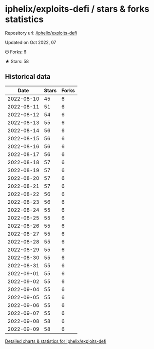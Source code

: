# iphelix/exploits-defi / stars & forks statistics

Repository url: [/iphelix/exploits-defi](https://github.com/iphelix/exploits-defi)

Updated on Oct 2022, 07

☋ Forks: 6

★ Stars: 58

## Historical data
| Date | Stars | Forks |
|------|-------|-------|
| 2022-08-10 | 45 | 6 | 
| 2022-08-11 | 51 | 6 | 
| 2022-08-12 | 54 | 6 | 
| 2022-08-13 | 55 | 6 | 
| 2022-08-14 | 56 | 6 | 
| 2022-08-15 | 56 | 6 | 
| 2022-08-16 | 56 | 6 | 
| 2022-08-17 | 56 | 6 | 
| 2022-08-18 | 57 | 6 | 
| 2022-08-19 | 57 | 6 | 
| 2022-08-20 | 57 | 6 | 
| 2022-08-21 | 57 | 6 | 
| 2022-08-22 | 56 | 6 | 
| 2022-08-23 | 56 | 6 | 
| 2022-08-24 | 55 | 6 | 
| 2022-08-25 | 55 | 6 | 
| 2022-08-26 | 55 | 6 | 
| 2022-08-27 | 55 | 6 | 
| 2022-08-28 | 55 | 6 | 
| 2022-08-29 | 55 | 6 | 
| 2022-08-30 | 55 | 6 | 
| 2022-08-31 | 55 | 6 | 
| 2022-09-01 | 55 | 6 | 
| 2022-09-02 | 55 | 6 | 
| 2022-09-04 | 55 | 6 | 
| 2022-09-05 | 55 | 6 | 
| 2022-09-06 | 55 | 6 | 
| 2022-09-07 | 55 | 6 | 
| 2022-09-08 | 58 | 6 | 
| 2022-09-09 | 58 | 6 | 


[Detailed charts & statistics for iphelix/exploits-defi](https://reviewgithub.com/rep/iphelix/exploits-defi)
